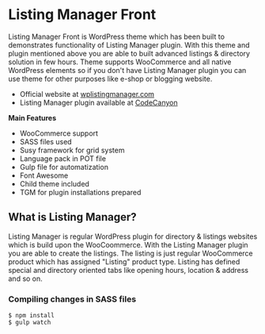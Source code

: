 # Listing Manager Front

Listing Manager Front is WordPress theme which has been built to demonstrates functionality of Listing Manager 
plugin. With this theme and plugin mentioned above you are able to built advanced listings & directory solution
in few hours. Theme supports WooCommerce and all native WordPress elements so if you don't have Listing Manager
plugin you can use theme for other purposes like e-shop or blogging website.

* Official website at [wplistingmanager.com](http://wplistingmanager.com)
* Listing Manager plugin available at [CodeCanyon](https://codecanyon.net/item/listing-manager-directory-listings-for-woocommerce/16250019?ref=codevisionthemes)

**Main Features**

* WooCommerce support
* SASS files used
* Susy framework for grid system
* Language pack in POT file
* Gulp file for automatization
* Font Awesome
* Child theme included
* TGM for plugin installations prepared

## What is Listing Manager?

Listing Manager is regular WordPress plugin for directory & listings websites which is build upon the 
WooCoommerce. With the Listing Manager plugin you are able to create the listings. The listing is just
regular WooCommerce product which has assigned "Listing" product type. Listing has defined special and
directory oriented tabs like opening hours, location & address and so on.

### Compiling changes in SASS files

```
$ npm install
$ gulp watch
```